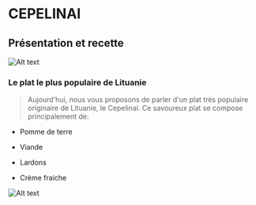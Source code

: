 # **CEPELINAI**
## Présentation et recette
![Alt text](https://upload.wikimedia.org/wikipedia/commons/1/11/Flag_of_Lithuania.svg)
### Le plat le plus populaire de Lituanie
> Aujourd'hui, nous vous proposons de parler d'un plat très populaire originaire de Lituanie, le Cepelinai. Ce savoureux plat se compose principalement de:
* Pomme de terre
+ Viande
- Lardons
* Crème fraiche

![Alt text](https://outdoorgearweb.com/wp-content/uploads/2022/05/Potato-cepelinai1-500x500.jpg?ezimgfmt=ng:webp/ngcb1)

